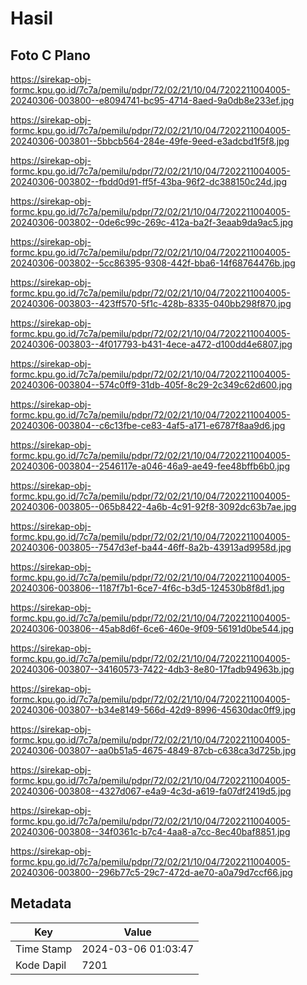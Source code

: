 # Hasil

## Foto C Plano

https://sirekap-obj-formc.kpu.go.id/7c7a/pemilu/pdpr/72/02/21/10/04/7202211004005-20240306-003800--e8094741-bc95-4714-8aed-9a0db8e233ef.jpg

https://sirekap-obj-formc.kpu.go.id/7c7a/pemilu/pdpr/72/02/21/10/04/7202211004005-20240306-003801--5bbcb564-284e-49fe-9eed-e3adcbd1f5f8.jpg

https://sirekap-obj-formc.kpu.go.id/7c7a/pemilu/pdpr/72/02/21/10/04/7202211004005-20240306-003802--fbdd0d91-ff5f-43ba-96f2-dc388150c24d.jpg

https://sirekap-obj-formc.kpu.go.id/7c7a/pemilu/pdpr/72/02/21/10/04/7202211004005-20240306-003802--0de6c99c-269c-412a-ba2f-3eaab9da9ac5.jpg

https://sirekap-obj-formc.kpu.go.id/7c7a/pemilu/pdpr/72/02/21/10/04/7202211004005-20240306-003802--5cc86395-9308-442f-bba6-14f68764476b.jpg

https://sirekap-obj-formc.kpu.go.id/7c7a/pemilu/pdpr/72/02/21/10/04/7202211004005-20240306-003803--423ff570-5f1c-428b-8335-040bb298f870.jpg

https://sirekap-obj-formc.kpu.go.id/7c7a/pemilu/pdpr/72/02/21/10/04/7202211004005-20240306-003803--4f017793-b431-4ece-a472-d100dd4e6807.jpg

https://sirekap-obj-formc.kpu.go.id/7c7a/pemilu/pdpr/72/02/21/10/04/7202211004005-20240306-003804--574c0ff9-31db-405f-8c29-2c349c62d600.jpg

https://sirekap-obj-formc.kpu.go.id/7c7a/pemilu/pdpr/72/02/21/10/04/7202211004005-20240306-003804--c6c13fbe-ce83-4af5-a171-e6787f8aa9d6.jpg

https://sirekap-obj-formc.kpu.go.id/7c7a/pemilu/pdpr/72/02/21/10/04/7202211004005-20240306-003804--2546117e-a046-46a9-ae49-fee48bffb6b0.jpg

https://sirekap-obj-formc.kpu.go.id/7c7a/pemilu/pdpr/72/02/21/10/04/7202211004005-20240306-003805--065b8422-4a6b-4c91-92f8-3092dc63b7ae.jpg

https://sirekap-obj-formc.kpu.go.id/7c7a/pemilu/pdpr/72/02/21/10/04/7202211004005-20240306-003805--7547d3ef-ba44-46ff-8a2b-43913ad9958d.jpg

https://sirekap-obj-formc.kpu.go.id/7c7a/pemilu/pdpr/72/02/21/10/04/7202211004005-20240306-003806--1187f7b1-6ce7-4f6c-b3d5-124530b8f8d1.jpg

https://sirekap-obj-formc.kpu.go.id/7c7a/pemilu/pdpr/72/02/21/10/04/7202211004005-20240306-003806--45ab8d6f-6ce6-460e-9f09-56191d0be544.jpg

https://sirekap-obj-formc.kpu.go.id/7c7a/pemilu/pdpr/72/02/21/10/04/7202211004005-20240306-003807--34160573-7422-4db3-8e80-17fadb94963b.jpg

https://sirekap-obj-formc.kpu.go.id/7c7a/pemilu/pdpr/72/02/21/10/04/7202211004005-20240306-003807--b34e8149-566d-42d9-8996-45630dac0ff9.jpg

https://sirekap-obj-formc.kpu.go.id/7c7a/pemilu/pdpr/72/02/21/10/04/7202211004005-20240306-003807--aa0b51a5-4675-4849-87cb-c638ca3d725b.jpg

https://sirekap-obj-formc.kpu.go.id/7c7a/pemilu/pdpr/72/02/21/10/04/7202211004005-20240306-003808--4327d067-e4a9-4c3d-a619-fa07df2419d5.jpg

https://sirekap-obj-formc.kpu.go.id/7c7a/pemilu/pdpr/72/02/21/10/04/7202211004005-20240306-003808--34f0361c-b7c4-4aa8-a7cc-8ec40baf8851.jpg

https://sirekap-obj-formc.kpu.go.id/7c7a/pemilu/pdpr/72/02/21/10/04/7202211004005-20240306-003800--296b77c5-29c7-472d-ae70-a0a79d7ccf66.jpg


## Metadata

| Key        | Value               |
| ---------- | ------------------- |
| Time Stamp | 2024-03-06 01:03:47 |
| Kode Dapil | 7201                |



